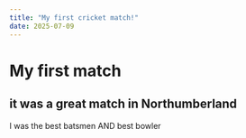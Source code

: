 ```yaml
---
title: "My first cricket match!"
date: 2025-07-09
---
```

# My first match
## it was a great match in Northumberland
<p>I was the best batsmen AND best bowler</p>

